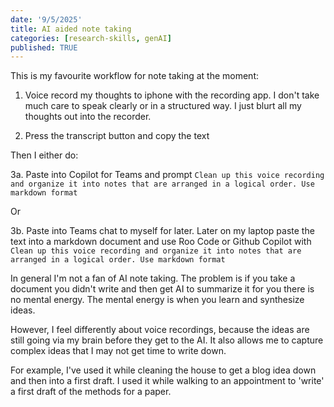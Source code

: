 ```yaml
---
date: '9/5/2025'
title: AI aided note taking
categories: [research-skills, genAI]
published: TRUE
---
```


This is my favourite workflow for note taking at the moment: 

1. Voice record my thoughts to iphone with the recording app. I don't take much care to speak clearly or in a structured way. I just blurt all my thoughts out into the recorder. 

2. Press the transcript button and copy the text

Then I either do: 

3a. Paste into Copilot for Teams and prompt `Clean up this voice recording and organize it into notes that are arranged in a logical order. Use markdown format` 

Or 

3b. Paste into Teams chat to myself for later. Later on my laptop paste the text into a markdown document and use Roo Code or Github Copilot with `Clean up this voice recording and organize it into notes that are arranged in a logical order. Use markdown format`

In general I'm not a fan of AI note taking. The problem is if you take a document you didn't write and then get AI to summarize it for you there is no mental energy. The mental energy is when you learn and synthesize ideas. 

However, I feel differently about voice recordings, because the ideas are still going via my brain before they get to the AI. It also allows me to capture complex ideas that I may not get time to write down. 

For example, I've used it while cleaning the house to get a blog idea down and then into a first draft. I used it while walking to an appointment to 'write' a first draft of the methods for a paper. 





